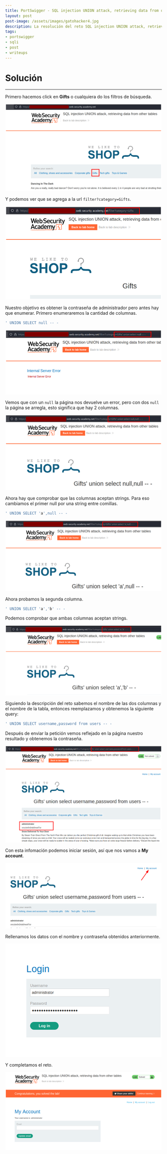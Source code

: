 ```yaml
---
title: PortSwigger - SQL injection UNION attack, retrieving data from other tables.
layout: post
post-image: /assets/images/gatohacker4.jpg 
description: La resolución del reto SQL injection UNION attack, retrieving data from other tables. 
tags:
- portswigger
- sqli
- post
- writeups
---
```

# Solución
---

Primero hacemos click en **Gifts** o cualquiera do los filtros de búsqueda.

![](/assets/images/images-portswigger-sqli/lab5-1.png)

Y podemos ver que se agrega a la url `filter?category=Gifts`.

![](/assets/images/images-portswigger-sqli/lab5-2.png)

Nuestro objetivo es obtener la contraseña de administrador pero antes hay que enumerar. Primero enumeraremos la cantidad de columnas.

```sql
' UNION SELECT null -- -
```

![](/assets/images/images-portswigger-sqli/lab5-3.png)

Vemos que con un `null` la página nos devuelve un error, pero con dos `null` la página se arregla, esto significa que hay 2 columnas.

![](/assets/images/images-portswigger-sqli/lab5-4.png)

Ahora hay que comprobar que las columnas aceptan strings. Para eso cambiamos el primer null por una string entre comillas.

```sql
' UNION SELECT 'a',null -- -
```

![](/assets/images/images-portswigger-sqli/lab5-5.png)

Ahora probamos la segunda columna.

```sql
' UNION SELECT 'a','b' -- -
```

Podemos comprobar que ambas columnas aceptan strings.

![](/assets/images/images-portswigger-sqli/lab5-6.png)

Siguiendo la descripción del reto sabemos el nombre de las dos columnas y el nombre de la tabla, entonces reemplazamos y obtenemos la siguiente query:

```sql
' UNION SELECT username,password from users -- -
```

Después de enviar la petición vemos reflejado en la página nuestro resultado y obtenemos la contraseña.

![](/assets/images/images-portswigger-sqli/lab5-7.png)

Con esta infomación podemos iniciar sesión, así que nos vamos a **My account**.

![](/assets/images/images-portswigger-sqli/lab5-8.png)

Rellenamos los datos con el nombre y contraseña obtenidos anteriormente.

![](/assets/images/images-portswigger-sqli/lab5-9.png)

Y completamos el reto.

![](/assets/images/images-portswigger-sqli/lab5-10.png)